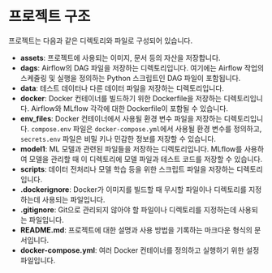 # 프로젝트 구조

프로젝트는 다음과 같은 디렉토리와 파일로 구성되어 있습니다.

- **assets**: 프로젝트에 사용되는 이미지, 문서 등의 자산을 저장합니다.
- **dags**: Airflow의 DAG 파일을 저장하는 디렉토리입니다. 여기에는 Airflow 작업의 스케줄링 및 실행을 정의하는 Python 스크립트인 DAG 파일이 포함됩니다.
- **data**: 테스트 데이터나 다른 데이터 파일을 저장하는 디렉토리입니다.
- **docker**: Docker 컨테이너를 빌드하기 위한 Dockerfile을 저장하는 디렉토리입니다. Airflow와 MLflow 각각에 대한 Dockerfile이 포함될 수 있습니다.
- **env_files**: Docker 컨테이너에서 사용될 환경 변수 파일을 저장하는 디렉토리입니다. `compose.env` 파일은 `docker-compose.yml`에서 사용될 환경 변수를 정의하고, `secrets.env` 파일은 비밀 키나 민감한 정보를 저장할 수 있습니다.
- **model1**: ML 모델과 관련된 파일들을 저장하는 디렉토리입니다. MLflow를 사용하여 모델을 관리할 때 이 디렉토리에 모델 파일과 테스트 코드를 저장할 수 있습니다.
- **scripts**: 데이터 전처리나 모델 학습 등을 위한 스크립트 파일을 저장하는 디렉토리입니다.
- **.dockerignore**: Docker가 이미지를 빌드할 때 무시할 파일이나 디렉토리를 지정하는데 사용되는 파일입니다.
- **.gitignore**: Git으로 관리되지 않아야 할 파일이나 디렉토리를 지정하는데 사용되는 파일입니다.
- **README.md**: 프로젝트에 대한 설명과 사용 방법을 기록하는 마크다운 형식의 문서입니다.
- **docker-compose.yml**: 여러 Docker 컨테이너를 정의하고 실행하기 위한 설정 파일입니다.
